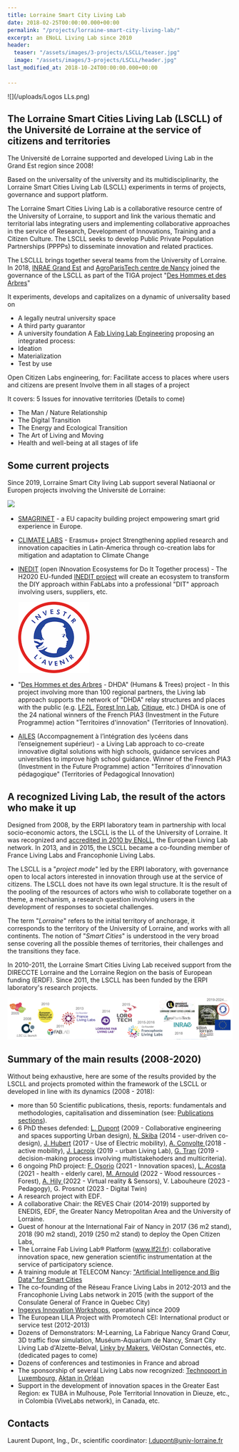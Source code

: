 ```yaml
---
title: Lorraine Smart City Living Lab
date: 2018-02-25T00:00:00.000+00:00
permalink: "/projects/lorraine-smart-city-living-lab/"
excerpt: an ENoLL Living Lab since 2010
header:
  teaser: "/assets/images/3-projects/LSCLL/teaser.jpg"
  image: "/assets/images/3-projects/LSCLL/header.jpg"
last_modified_at: 2018-10-24T00:00:00.000+00:00

---
```

![](/uploads/Logos LLs.png)

## The Lorraine Smart Cities Living Lab (LSCLL) of the Université de Lorraine at the service of citizens and territories

The Université de Lorraine supported and developed Living Lab in the Grand Est region since 2008!

Based on the universality of the university and its multidisciplinarity, the Lorraine Smart Cities Living Lab (LSCLL) experiments in terms of projects, governance and support platform.

The Lorraine Smart Cities Living Lab is a collaborative resource centre of the University of Lorraine, to support and link the various thematic and territorial labs integrating users and implementing collaborative approaches in the service of Research, Development of Innovations, Training and a Citizen Culture. The LSCLL seeks to develop Public Private Population Partnerships (PPPPs) to disseminate innovation and related practices.

The LSCLLL brings together several teams from the University of Lorraine. In 2018, [INRAE Grand Est](https://www.inrae.fr/centres/grand-est-nancy) and [AgroParisTech centre de Nancy](http://www2.agroparistech.fr/Centre-de-Nancy-733.html) joined the governance of the LSCLL as part of the TIGA project "[Des Hommes et des Arbres](https://www.deshommesetdesarbres.org/)"

It experiments, develops and capitalizes on a dynamic of universality based on

* A legally neutral university space
* A third party guarantor
* A university foundation
  A [Fab Living Lab Engineering](/concept/)  proposing an integrated process:
* Ideation
* Materialization
* Test by use

Open Citizen Labs engineering, for:
Facilitate access to places where users and citizens are present
Involve them in all stages of a project

It covers: 5 Issues for innovative territories (Details to come)

* The Man / Nature Relationship
* The Digital Transition
* The Energy and Ecological Transition
* The Art of Living and Moving
* Health and well-being at all stages of life

## Some current projects

Since 2019, Lorraine Smart City living Lab support several Natiaonal or Europen projects involving the Université de Lorraine:

![](/uploads/eu_flag-2015.jpg)

* [SMAGRINET](https://www.smagrinet.eu/) - a EU capacity building project empowering smart grid experience in Europe.
* [CLIMATE LABS](https://erpi.univ-lorraine.fr/projects/Climatelabs/) - Erasmus+ project Strengthening applied research and innovation capacities in Latin-America through co-creation labs for mitigation and adaptation to Climate Change
* [INEDIT](https://erpi.univ-lorraine.fr/projects/INEDIT/) (open INnovation Ecosystems for Do It Together process) - The H2020 EU-funded [INEDIT project](https://www.inedit-project.eu/project/) will create an ecosystem to transform the DIY approach within FabLabs into a professional "DIT" approach involving users, suppliers, etc.

  ![](/uploads/2020/08/21/logo_investirlavenir_rvb_petit.png)
* "[Des Hommes et des Arbres](https://www.deshommesetdesarbres.org/) - DHDA" (Humans & Trees) project - In this project involving more than 100 regional partners, the Living lab approach supports the network of "DHDA" relay structures and places with the public (e.g. [LF2L](http://lf2l.fr), [Forest Inn Lab](https://factuel.univ-lorraine.fr/node/13837), [Citique](https://www.citique.fr/), etc.) DHDA is one of the 24 national winners of the French PIA3 (Investment in the Future Programme) action "Territoires d'innovation" (Territories of Innovation).
* [AILES](https://erpi.univ-lorraine.fr/projects/Ailes/) (Accompagnement à l’intégration des lycéens dans l’enseignement supérieur) - a Living Lab approach to co-create innovative digital solutions with high schools, guidance services and universities to improve high school guidance. Winner of the French PIA3 (Investment in the Future Programme) action "Territoires d'innovation pédagogique" (Territories of Pedagogical Innovation)

## A recognized Living Lab, the result of the actors who make it up

Designed from 2008, by the ERPI laboratory team in partnership with local socio-economic actors, the LSCLL is the LL of the University of Lorraine. It was recognized and [accredited in 2010 by ENoLL](https://enoll.org/network/living-labs/?livinglab=lorraine-smart-cities-living-lab), the European Living Lab network. In 2013, and in 2015, the LSCLL became a co-founding member of France Living Labs and Francophonie Living Labs.

The LSCLL is a "_project mode_" led by the ERPI laboratory, with governance open to local actors interested in innovation through use at the service of citizens. The LSCLL does not have its own legal structure. It is the result of the pooling of the resources of actors who wish to collaborate together on a theme, a mechanism, a research question involving users in the development of responses to societal challenges.

The term "_Lorraine_" refers to the initial territory of anchorage, it corresponds to the territory of the University of Lorraine, and works with all continents.
The notion of "_Smart Cities_" is understood in the very broad sense covering all the possible themes of territories, their challenges and the transitions they face.

In 2010-2011, the Lorraine Smart Cities Living Lab received support from the DIRECCTE Lorraine and the Lorraine Region on the basis of European funding (ERDF). Since 2011, the LSCLL has been funded by the ERPI laboratory's research projects.

![](/uploads/2020/08/21/2020-08-21_bandeau-lscll.png)

## Summary of the main results (2008-2020)

Without being exhaustive, here are some of the results provided by the LSCLL and projects promoted within the framework of the LSCLL or developed in line with its dynamics (2008 - 2018):

* more than 50 Scientific publications, thesis, reports: fundamentals and methodologies, capitalisation and dissemination (see: [Publications sections](http://lf2l.fr/publications/)).
* 6 PhD theses defended: [L. Dupont](http://www.theses.fr/2009INPL069N) (2009 - Collaborative engineering and spaces supporting Urban design), [N. Skiba](http://www.theses.fr/2014LORR0027) (2014 - user-driven co-design), [J. Hubert](http://www.theses.fr/2017LORR0083) (2017 - Use of Electric mobility), [A. Convolte ](http://www.theses.fr/2018LORR0243)(2018 - active mobility), [J. Lacroix](http://www.theses.fr/2019LORR0185) (2019 - urban Living Lab), [G. Tran](http://www.theses.fr/2019LORR0168) (2019 - decision-making process involving multistakehoders and multicriteria).
* 6 ongoing PhD project: [F. Osorio](https://erpi.univ-lorraine.fr/people/Ferney-Osorio/) (2021 - Innovation spaces), [L. Acosta](https://erpi.univ-lorraine.fr/people/Linda-Acosta/) (2021 - health - elderly care), [M. Arnould](https://erpi.univ-lorraine.fr/people/Maxence-Arnould/) (2022 - Wood ressources - Forest), [A. Hily ](https://erpi.univ-lorraine.fr/people/Anaelle-Hily/)(2022 - Virtual reality & Sensors), V. Labouheure (2023 - Pedagogy), G. Prosnot (2023 - Digital Twin)
* A research project with EDF.
* A collaborative Chair: the REVES Chair (2014-2019) supported by ENEDIS, EDF, the Greater Nancy Metropolitan Area and the University of Lorraine.
* Guest of honour at the International Fair of Nancy in 2017 (36 m2 stand), 2018 (90 m2 stand), 2019 (250 m2 stand) to deploy the Open Citizen Labs,
* The Lorraine Fab Living Lab® Platform (www.lf2l.fr): collaborative innovation space, new generation scientific instrumentation at the service of participatory science.
* A training module at TELECOM Nancy: ["Artificial Intelligence and Big Data" for Smart Cities](http://iamd-mom.telecomnancy.univ-lorraine.fr/)
* The co-founding of the Réseau France Living Labs in 2012-2013 and the Francophonie Living Labs network in 2015 (with the support of the Consulate General of France in Quebec City)
* [Ingexys Innovation Workshops](http://masterprojter.wixsite.com/lesaiu), operational since 2009
* The European LILA Project with Promotech CEI: International product or service test (2012-2013)
* Dozens of Demonstrators: M-Learning, La Fabrique Nancy Grand Cœur, 3D traffic flow simulation, Muséum-Aquarium de Nancy, Smart City Living Lab d'Alzette-Belval, [Linky by Makers](http://linkybymakers.fr/in-english/), VélOstan Connectés, etc. (dedicated pages to come)
* Dozens of conferences and testimonies in France and abroad
* The sponsorship of several Living Labs now recognized: [Technoport in Luxembourg](https://enoll.org/network/living-labs/?livinglab=technoport-living-lab-luxembourg), [Aktan in Orléan](https://aktan.fr/living-lab/)
* Support in the development of innovation spaces in the Greater East Region: ex TUBA in Mulhouse, Pole Territorial Innovation in Dieuze, etc., in Colombia (ViveLabs network), in Canada, etc.

## Contacts

Laurent Dupont, Ing., Dr., scientific coordinator: l.dupont@univ-lorraine.fr